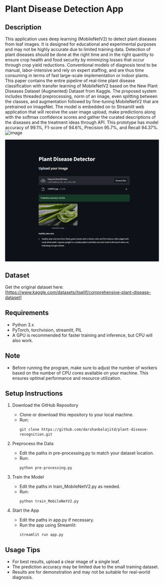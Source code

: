 # Plant Disease Detection App
## Description
This application uses deep learning (MobileNetV2) to detect plant diseases from leaf images. It is designed for educational and experimental purposes and may not be highly accurate due to limited training data.
Detection of plant diseases should be done at the right time and in the right quantity to ensure crop health and food security by minimizing losses that occur through crop yield reductions. Conventional models of diagnosis tend to be manual, labor-intensive and rely on expert staffing, and are thus time consuming in terms of fast large-scale implementation or indoor plants. This paper contains the entire pipeline of real-time plant disease classification with transfer learning of MobileNetV2 based on the New Plant Diseases Dataset (Augmented) Dataset from Kaggle. The proposed system includes threaded preprocessing, norm of an image, even splitting between the classes, and augmentation followed by fine-tuning MobileNetV2 that are pretrained on ImageNet. The model is embedded on to Streamlit web application that will receive the user image upload, make predictions along with the softmax confidence scores and gather the curated descriptions of the diseases and the treatment ideas through API. This prototype has model accuracy of 99.1%, F1-score of 94.6%, Precision 95.7%, and Recall 94.37%.<img width="468" height="229" alt="image" src="https://github.com/user-attachments/assets/b347bbe5-3605-4ce7-9a77-ae4d953b64e3" />

![Demo](./demo.png)

## Dataset
Get the original dataset here: [https://www.kaggle.com/datasets/itselif/comprehensive-plant-disease-dataset]

## Requirements
- Python 3.x
- PyTorch, torchvision, streamlit, PIL
- A GPU is recommended for faster training and inference, but CPU will also work.

## Note
- Before running the program, make sure to adjust the number of workers based on the number of CPU cores available on your machine. This ensures optimal performance and resource utilization.
## Setup Instructions
1. Download the GitHub Repository
   
   - Clone or download this repository to your local machine.
   - Run:
     ```
     git clone https://github.com/darshanbalajitd/plant-disease-recognition.git
     ```
2. Preprocess the Data
   
   - Edit the paths in pre-processing.py to match your dataset location.
   - Run:
     ```
     python pre-processing.py
     ```
3. Train the Model
   
   - Edit the paths in train_MobileNetV2.py as needed.
   - Run:
     ```
     python train_MobileNetV2.py
     ```
4. Start the App
   
   - Edit the paths in app.py if necessary.
   - Run the app using Streamlit:
     ```
     streamlit run app.py
     ```
## Usage Tips
- For best results, upload a clear image of a single leaf.
- The prediction accuracy may be limited due to the small training dataset.
- Results are for demonstration and may not be suitable for real-world diagnosis.
